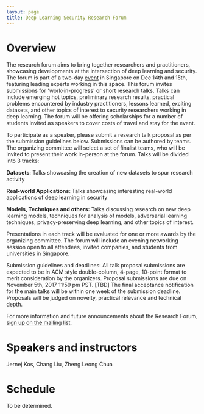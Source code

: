 ```yaml
---
layout: page
title: Deep Learning Security Research Forum
---
```


# Overview

The research forum aims to bring together researchers and
practitioners, showcasing developments at the intersection of
deep learning and security. The forum is part of a two-day
[event](https://deep-learning-security.github.io/) in
Singapore on Dec 14th and 15th, featuring leading experts
working in this space. This forum invites submissions for
'work-in-progress' or short research talks.  Talks can include
emerging hot topics, preliminary research results, practical
problems encountered by industry practitioners, lessons
learned, exciting datasets, and other topics of interest to
security researchers working in deep learning. The forum
will be offering scholarships for a number of students
invited as speakers to cover costs of travel and stay for
the event. 

To participate as a speaker, please submit a research talk
proposal as per the submission guidelines below. Submissions
can be authored by teams. The organizing committee will
select a set of finalist teams, who will be invited to
present their work in-person at the forum. Talks will be
divided into 3 tracks:

**Datasets**: Talks showcasing the creation of new datasets
to spur research activity

**Real-world Applications**: Talks showcasing interesting
real-world applications of deep learning in security

**Models, Techniques and others:** Talks discussing research
on new deep learning models, techniques for analysis of
models, adversarial learning techniques, privacy-preserving
deep learning, and other topics of interest. 

Presentations in each track will be evaluated for one or more
awards by the organizing committee. The forum will include an
evening networking session open to all attendees, invited
companies, and students from universities in Singapore. 

Submission guidelines and deadlines: All talk proposal
submissions are expected to be in ACM style double-column,
4-page, 10-point format to merit consideration by the organizers.
Proposal submissions are due on November 5th, 2017 11:59 pm PST.
[TBD]
The final acceptance notification for the main talks will be
within one week of the submission deadline. Proposals will be
judged on novelty, practical relevance and technical depth.

For more information and future announcements about the
Research Forum, [sign up on the mailing list](https://groups.google.com/d/forum/deep-learning-security-research-forum).

# Speakers and instructors

Jernej Kos, Chang Liu, Zheng Leong Chua

# Schedule

To be determined.

